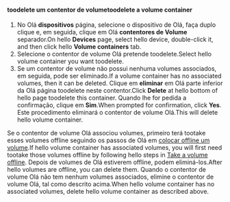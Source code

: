 <!--author=SharS last changed: 9/16/15-->

#### <a name="toodelete-a-volume-container"></a><span data-ttu-id="72db6-101">toodelete um contentor de volume</span><span class="sxs-lookup"><span data-stu-id="72db6-101">toodelete a volume container</span></span>
1. <span data-ttu-id="72db6-102">No Olá **dispositivos** página, selecione o dispositivo de Olá, faça duplo clique e, em seguida, clique em Olá **contentores de Volume** separador.</span><span class="sxs-lookup"><span data-stu-id="72db6-102">On hello **Devices** page, select hello device, double-click it, and then click hello **Volume containers** tab.</span></span>
2. <span data-ttu-id="72db6-103">Selecione o contentor de volume Olá pretende toodelete.</span><span class="sxs-lookup"><span data-stu-id="72db6-103">Select hello volume container you want toodelete.</span></span>
3. <span data-ttu-id="72db6-104">Se um contentor de volume não possui nenhuma volumes associados, em seguida, pode ser eliminado.</span><span class="sxs-lookup"><span data-stu-id="72db6-104">If a volume container has no associated volumes, then it can be deleted.</span></span> <span data-ttu-id="72db6-105">Clique em **eliminar** em Olá parte inferior da Olá página toodelete neste contentor.</span><span class="sxs-lookup"><span data-stu-id="72db6-105">Click **Delete** at hello bottom of hello page toodelete this container.</span></span> <span data-ttu-id="72db6-106">Quando lhe for pedida a confirmação, clique em **Sim**.</span><span class="sxs-lookup"><span data-stu-id="72db6-106">When prompted for confirmation, click **Yes**.</span></span> <span data-ttu-id="72db6-107">Este procedimento eliminará o contentor de volume Olá.</span><span class="sxs-lookup"><span data-stu-id="72db6-107">This will delete hello volume container.</span></span>

<span data-ttu-id="72db6-108">Se o contentor de volume Olá associou volumes, primeiro terá tootake esses volumes offline seguindo os passos de Olá em [colocar offline um volume](../articles/storsimple/storsimple-manage-volumes.md#take-a-volume-offline).</span><span class="sxs-lookup"><span data-stu-id="72db6-108">If hello volume container has associated volumes, you will first need tootake those volumes offline by following hello steps in [Take a volume offline](../articles/storsimple/storsimple-manage-volumes.md#take-a-volume-offline).</span></span> <span data-ttu-id="72db6-109">Depois de volumes de Olá estiverem offline, podem eliminá-los.</span><span class="sxs-lookup"><span data-stu-id="72db6-109">After hello volumes are offline, you can delete them.</span></span> <span data-ttu-id="72db6-110">Quando o contentor de volume Olá não tem nenhum volumes associados, elimine o contentor de volume Olá, tal como descrito acima.</span><span class="sxs-lookup"><span data-stu-id="72db6-110">When hello volume container has no associated volumes, delete hello volume container as described above.</span></span>

